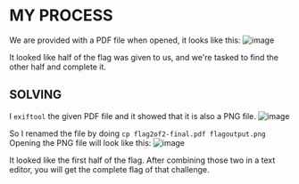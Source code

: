 # MY PROCESS

We are provided with a PDF file when opened, it looks like this:
![image](https://github.com/user-attachments/assets/beaf4261-7c3b-4847-80f7-5599f775cde1)

It looked like half of the flag was given to us, and we're tasked to find the other half and complete it.

## SOLVING
I ```exiftool``` the given PDF file and it showed that it is also a PNG file.
![image](https://github.com/user-attachments/assets/742eaa35-9a9d-4ca7-9d0d-63a05ad392bd)

So I renamed the file by doing ```cp flag2of2-final.pdf flagoutput.png```
Opening the PNG file will look like this:
![image](https://github.com/user-attachments/assets/1077b576-4569-49ee-b288-221ccde13c3d)

It looked like the first half of the flag.
After combining those two in a text editor, you will get the complete flag of that challenge.
